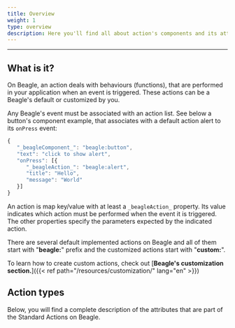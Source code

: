 ```yaml
---
title: Overview
weight: 1
type: overview
description: Here you'll find all about action's components and its attributes details.
---
```


---

## What is it? 

On Beagle, an action deals with behaviours \(functions\), that are performed in your application when an event is triggered. These actions can be a Beagle's default or customized by you. 

Any Beagle's event must be associated with an action list. See below a button's component example, that associates with a default action alert to its `onPress` event: 

```javascript
{
   "_beagleComponent_": "beagle:button",
   "text": "click to show alert",
   "onPress": [{
      "_beagleAction_": "beagle:alert",
      "title": "Hello",
      "message": "World"
   }]
}
```

An action is map key/value with at least a `_beagleAction_` property. Its value indicates which action must be performed when the event it is triggered. The other properties specify the parameters expected by the indicated action. 

There are several default implemented actions on Beagle and all of them start with "**beagle:**" prefix and the customized actions start with "**custom:**". 

To learn how to create custom actions, check out [**Beagle's customization section.**]({{< ref path="/resources/customization/" lang="en" >}})

## Action types

Below, you will find a complete description of the attributes that are part of the Standard Actions on Beagle.

